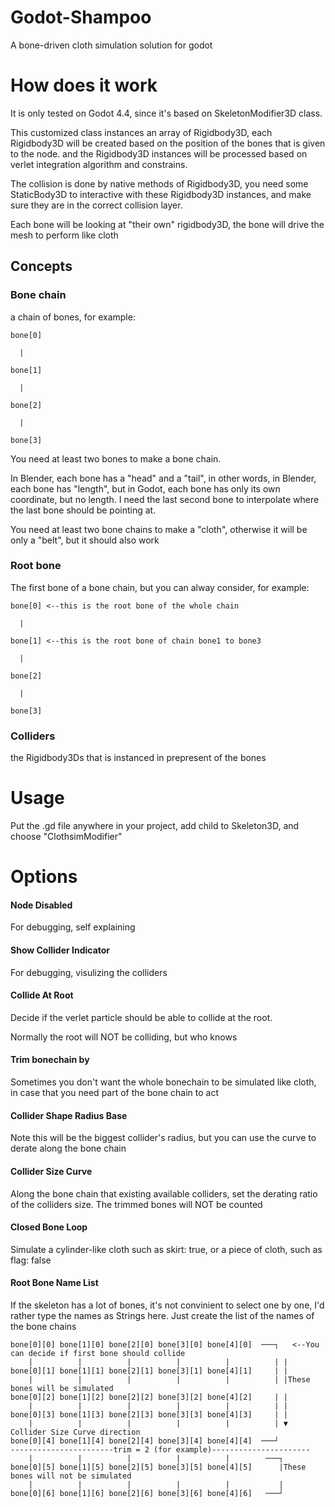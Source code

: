 # Godot-Shampoo

 A bone-driven cloth simulation solution for godot

# How does it work

It is only tested on Godot 4.4, since it's based on SkeletonModifier3D class.

This customized class instances an array of Rigidbody3D, each Rigidbody3D will be created based on the position of the bones that is given to the node. and the Rigidbody3D instances will be processed based on verlet integration algorithm and constrains. 

The collision is done by native methods of Rigidbody3D, you need some StaticBody3D to interactive with these Rigidbody3D instances, and make sure they are in the correct collision layer. 

Each bone  will be looking at "their own" rigidbody3D, the bone will drive the mesh to perform like cloth

## Concepts

### Bone chain

a chain of bones, for example:

```
bone[0]

  |

bone[1]

  |

bone[2]

  |

bone[3]
```

You need at least two bones to make a bone chain. 

In Blender, each bone has a "head" and a "tail", in other words, in Blender, each bone has "length", but in Godot, each bone has only its own coordinate, but no length. I need  the last second bone to interpolate where the last bone should be pointing at.

You need at least two bone chains to make a "cloth", otherwise it will be only a "belt", but it should also work

### Root bone

The first bone of a bone chain, but you can alway consider, for example:

```
bone[0] <--this is the root bone of the whole chain

  |

bone[1] <--this is the root bone of chain bone1 to bone3

  |

bone[2]

  |

bone[3]
```

### Colliders

the Rigidbody3Ds that is instanced in prepresent of the bones

# Usage

Put the .gd file anywhere in your project, add child to Skeleton3D, and choose "ClothsimModifier"

# Options

#### Node Disabled

For debugging, self explaining

#### Show Collider Indicator

For debugging, visulizing the colliders

#### Collide At Root

Decide if the verlet particle should be able to collide at the root.

Normally the root will NOT be colliding, but who knows

#### Trim bonechain by

Sometimes you don't want the whole bonechain to be simulated like cloth, in case that you need part of the bone chain to act

#### Collider Shape Radius Base

Note this will be the biggest collider's radius, but you can use the curve to derate along the bone chain

#### Collider Size Curve

Along the bone chain that existing available colliders, set the derating ratio of the colliders size. The trimmed bones will NOT be counted

#### Closed Bone Loop

Simulate a cylinder-like cloth such as skirt: true, or a piece of cloth, such as flag: false

#### Root Bone Name List

If the skeleton has a lot of bones, it's not convinient to select one by one, I'd rather type the names as Strings here. Just create the list of the names of the bone chains

```
bone[0][0] bone[1][0] bone[2][0] bone[3][0] bone[4][0]  ───┐   <--You can decide if first bone should collide
    |          |          |          |          |          | |
bone[0][1] bone[1][1] bone[2][1] bone[3][1] bone[4][1]     | |
    |          |          |          |          |          | |These bones will be simulated
bone[0][2] bone[1][2] bone[2][2] bone[3][2] bone[4][2]     | |   
    |          |          |          |          |          | |  
bone[0][3] bone[1][3] bone[2][3] bone[3][3] bone[4][3]     | | 
    |          |          |          |          |          | ▼ Collider Size Curve direction
bone[0][4] bone[1][4] bone[2][4] bone[3][4] bone[4][4]  ───┘ 
-----------------------trim = 2 (for example)----------------------
    |          |          |          |          |        ───┐
bone[0][5] bone[1][5] bone[2][5] bone[3][5] bone[4][5]      |These bones will not be simulated
    |          |          |          |          |           |
bone[0][6] bone[1][6] bone[2][6] bone[3][6] bone[4][6]   ───┘  
```
